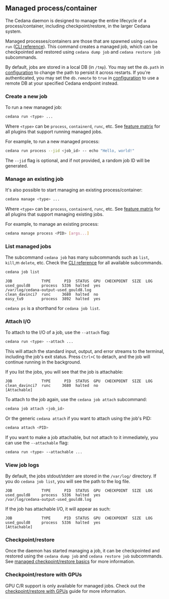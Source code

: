 ## Managed process/container

The Cedana daemon is designed to manage the entire lifecycle of a process/container, including checkpoint/restore, in the larger Cedana system.

Managed processes/containers are those that are spawned using `cedana run` ([CLI reference](cli/cedana_run.md)). This command creates a managed job, which can be checkpointed and restored using `cedana dump job` and `cedana restore job` subcommands.

By default, jobs are stored in a local DB (in `/tmp`). You may set the `db.path` in [configuration](configuration.md) to change the path to persist it across restarts.
If you're authenticated, you may set the `db.remote` to `true` in [configuration](configuration.md) to use a remote DB at your specified Cedana endpoint instead.

### Create a new job

To run a new managed job:

```sh
cedana run <type> ...
```

Where `<type>` can be `process`, `containerd`, `runc`, etc. See [feature matrix](features.md) for all plugins that support running managed jobs.

For example, to run a new managed process:

```sh
cedana run process --jid <job_id> -- echo "Hello, world!"
```

The `--jid` flag is optional, and if not provided, a random job ID will be generated.

### Manage an existing job

It's also possible to start managing an existing process/container:

```sh
cedana manage <type> ...
```

Where `<type>` can be `process`, `containerd`, `runc`, etc. See [feature matrix](features.md) for all plugins that support managing existing jobs.

For example, to manage an existing process:

```sh
cedana manage process <PID> [args...]
```

### List managed jobs

The subcommand `cedana job` has many subcommands such as `list`, `kill`,m `delete`, etc. Check the [CLI reference](cli/cedana_job.md) for all available subcommands.

```sh
cedana job list
```

```
JOB             TYPE      PID  STATUS  GPU  CHECKPOINT  SIZE  LOG
used_gould8     process  5336  halted  yes                    /var/log/cedana-output-used_gould8.log
clean_davinci7  runc     3680  halted  no
easy_tu9        process  3892  halted  yes
```

`cedana ps` is a shorthand for `cedana job list`.

### Attach I/O

To attach to the I/O of a job, use the `--attach` flag:

```sh
cedana run <type> --attach ...
```

This will attach the standard input, output, and error streams to the terminal, including the job's exit status. Press `Ctrl+C` to detach, and the job will continue running in the background.

If you list the jobs, you will see that the job is attachable:

```
JOB             TYPE      PID  STATUS  GPU  CHECKPOINT  SIZE  LOG
clean_davinci7  runc     3680  halted  no                     [Attachable]
```

To attach to the job again, use the `cedana job attach` subcommand:

```sh
cedana job attach <job_id>
```

Or the generic `cedana attach` if you want to attach using the job's PID:

```sh
cedana attach <PID>
```

If you want to make a job attachable, but not attach to it immediately, you can use the `--attachable` flag:

```sh
cedana run <type> --attachable ...
```

### View job logs

By default, the jobs stdout/stderr are stored in the `/var/log/` directory. If you do `cedana job list`, you will see the path to the log file.

```
JOB             TYPE      PID  STATUS  GPU  CHECKPOINT  SIZE  LOG
used_gould8     process  5336  halted  yes                    /var/log/cedana-output-used_gould8.log
```
If the job has attachable I/O, it will appear as such:

```
JOB             TYPE      PID  STATUS  GPU  CHECKPOINT  SIZE  LOG
used_gould8     process  5336  halted  yes                    [Attachable]
```

### Checkpoint/restore

Once the daemon has started managing a job, it can be checkpointed and restored using the `cedana dump job` and `cedana restore job` subcommands. See [managed checkpoint/restore basics](cr.md#managed-checkpointrestore) for more information.

### Checkpoint/restore with GPUs

GPU C/R support is only available for managed jobs. Check out the [checkpoint/restore with GPUs](../gpu/cr.md) guide for more information.
